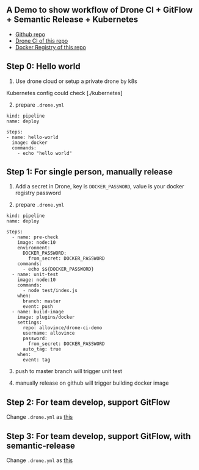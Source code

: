 ## A Demo to show workflow of Drone CI + GitFlow + Semantic Release + Kubernetes


- [Github repo](https://github.com/AlloVince/drone-ci-demo)
- [Drone CI of this repo](https://cloud.drone.io/AlloVince/drone-ci-demo)
- [Docker Registry of this repo](https://cloud.docker.com/repository/docker/allovince/drone-ci-demo)

## Step 0: Hello world

1. Use drone cloud or setup a private drone by k8s

Kubernetes config could check [./kubernetes]

2. prepare `.drone.yml`

```
kind: pipeline
name: deploy

steps:
- name: hello-world
  image: docker
  commands:
    - echo "hello world"
```

## Step 1: For single person, manually release

1. Add a secret in Drone, key is `DOCKER_PASSWORD`, value is your docker registry password

2. prepare `.drone.yml`

```
kind: pipeline
name: deploy

steps:
  - name: pre-check
    image: node:10
    environment:
      DOCKER_PASSWORD:
        from_secret: DOCKER_PASSWORD
    commands:
      - echo $${DOCKER_PASSWORD}
  - name: unit-test
    image: node:10
    commands:
      - node test/index.js
    when:
      branch: master
      event: push
  - name: build-image
    image: plugins/docker
    settings:
      repo: allovince/drone-ci-demo
      username: allovince
      password:
        from_secret: DOCKER_PASSWORD
      auto_tag: true
    when:
      event: tag
```

3. push to master branch will trigger unit test

4. manually release on github will trigger building docker image

## Step 2: For team develop, support GitFlow

Change `.drone.yml` as [this](https://github.com/AlloVince/drone-ci-demo/blob/gitflow/.drone.yml)

## Step 3: For team develop, support GitFlow, with semantic-release

Change `.drone.yml` as [this](https://github.com/AlloVince/drone-ci-demo/blob/semantic-release/.drone.yml)

